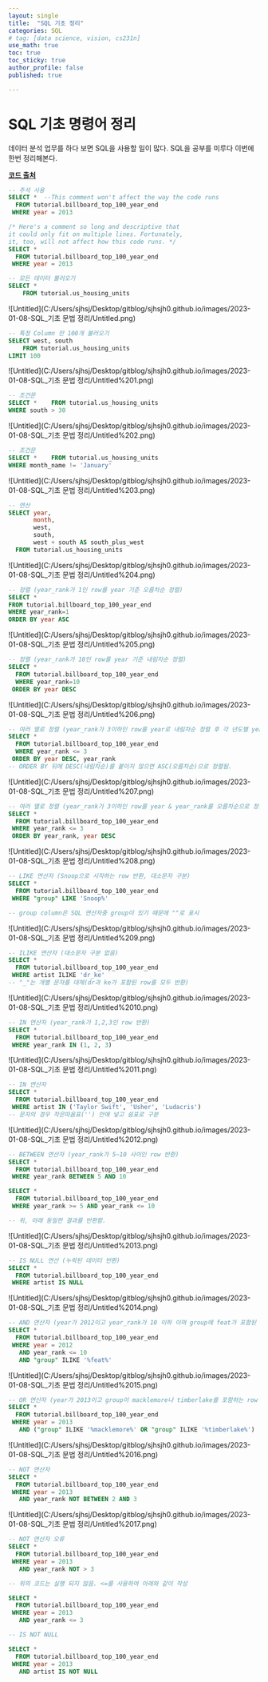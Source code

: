 ```yaml
---
layout: single
title:  "SQL 기초 정리"
categories: SQL
# tag: [data science, vision, cs231n]
use_math: true
toc: true
toc_sticky: true
author_profile: false
published: true

---
```


# SQL 기초 명령어 정리

데이터 분석 업무를 하다 보면 SQL을 사용할 일이 많다. SQL을 공부를 미루다 이번에 한번 정리해본다.

[**코드 출처**](https://mode.com/sql-tutorial/introduction-to-sql/)

```sql
-- 주석 사용
SELECT *  --This comment won't affect the way the code runs
  FROM tutorial.billboard_top_100_year_end
 WHERE year = 2013

/* Here's a comment so long and descriptive that
it could only fit on multiple lines. Fortunately,
it, too, will not affect how this code runs. */
SELECT *
  FROM tutorial.billboard_top_100_year_end
 WHERE year = 2013
```

```sql
-- 모든 데이터 불러오기
SELECT *
	FROM tutorial.us_housing_units
```

![Untitled](C:/Users/sjhsj/Desktop/gitblog/sjhsjh0.github.io/images/2023-01-08-SQL_기초 문법 정리/Untitled.png)

```sql
-- 특정 Column 만 100개 불러오기
SELECT west, south
	FROM tutorial.us_housing_units
LIMIT 100
```

![Untitled](C:/Users/sjhsj/Desktop/gitblog/sjhsjh0.github.io/images/2023-01-08-SQL_기초 문법 정리/Untitled%201.png)

```sql
-- 조건문
SELECT *	FROM tutorial.us_housing_units
WHERE south > 30
```

![Untitled](C:/Users/sjhsj/Desktop/gitblog/sjhsjh0.github.io/images/2023-01-08-SQL_기초 문법 정리/Untitled%202.png)

```sql
-- 조건문
SELECT *	FROM tutorial.us_housing_units
WHERE month_name != 'January'
```

![Untitled](C:/Users/sjhsj/Desktop/gitblog/sjhsjh0.github.io/images/2023-01-08-SQL_기초 문법 정리/Untitled%203.png)

```sql
-- 연산
SELECT year,
       month,
       west,
       south,
       west + south AS south_plus_west
  FROM tutorial.us_housing_units
```

![Untitled](C:/Users/sjhsj/Desktop/gitblog/sjhsjh0.github.io/images/2023-01-08-SQL_기초 문법 정리/Untitled%204.png)

```sql
-- 정렬 (year_rank가 1인 row를 year 기준 오름차순 정렬)
SELECT *  
FROM tutorial.billboard_top_100_year_end
WHERE year_rank=1
ORDER BY year ASC
```

![Untitled](C:/Users/sjhsj/Desktop/gitblog/sjhsjh0.github.io/images/2023-01-08-SQL_기초 문법 정리/Untitled%205.png)

```sql
-- 정렬 (year_rank가 10인 row를 year 기준 내림차순 정렬)
SELECT *
  FROM tutorial.billboard_top_100_year_end
  WHERE year_rank=10
 ORDER BY year DESC
```

![Untitled](C:/Users/sjhsj/Desktop/gitblog/sjhsjh0.github.io/images/2023-01-08-SQL_기초 문법 정리/Untitled%206.png)

```sql
-- 여러 열로 정렬 (year_rank가 3이하인 row를 year로 내림차순 정렬 후 각 년도별 year_rank를 오름차순으로 정렬)
SELECT *
  FROM tutorial.billboard_top_100_year_end
  WHERE year_rank <= 3
 ORDER BY year DESC, year_rank
-- ORDER BY 뒤에 DESC(내림차순)를 붙이지 않으면 ASC(오름차순)으로 정렬됨.
```

![Untitled](C:/Users/sjhsj/Desktop/gitblog/sjhsjh0.github.io/images/2023-01-08-SQL_기초 문법 정리/Untitled%207.png)

```sql
-- 여러 열로 정렬 (year_rank가 3이하인 row를 year & year_rank를 오름차순으로 정렬)
SELECT *
  FROM tutorial.billboard_top_100_year_end
 WHERE year_rank <= 3
 ORDER BY year_rank, year DESC
```

![Untitled](C:/Users/sjhsj/Desktop/gitblog/sjhsjh0.github.io/images/2023-01-08-SQL_기초 문법 정리/Untitled%208.png)

```sql
-- LIKE 연산자 (Snoop으로 시작하는 row 반환, 대소문자 구분)
SELECT *
  FROM tutorial.billboard_top_100_year_end
 WHERE "group" LIKE 'Snoop%'

-- group column은 SQL 연산자중 group이 있기 때문에 ""로 표시
```

![Untitled](C:/Users/sjhsj/Desktop/gitblog/sjhsjh0.github.io/images/2023-01-08-SQL_기초 문법 정리/Untitled%209.png)

```sql
-- ILIKE 연산자 (대소문자 구분 없음)
SELECT *
  FROM tutorial.billboard_top_100_year_end
 WHERE artist ILIKE 'dr_ke'
-- "_"는 개별 문자를 대체(dr과 ke가 포함된 row를 모두 반환)
```

![Untitled](C:/Users/sjhsj/Desktop/gitblog/sjhsjh0.github.io/images/2023-01-08-SQL_기초 문법 정리/Untitled%2010.png)

```sql
-- IN 연산자 (year_rank가 1,2,3인 row 반환)
SELECT *
  FROM tutorial.billboard_top_100_year_end
 WHERE year_rank IN (1, 2, 3)
```

![Untitled](C:/Users/sjhsj/Desktop/gitblog/sjhsjh0.github.io/images/2023-01-08-SQL_기초 문법 정리/Untitled%2011.png)

```sql
-- IN 연산자
SELECT *
  FROM tutorial.billboard_top_100_year_end
 WHERE artist IN ('Taylor Swift', 'Usher', 'Ludacris')
-- 문자의 경우 작은따옴표('') 안에 넣고 쉼표로 구분
```

![Untitled](C:/Users/sjhsj/Desktop/gitblog/sjhsjh0.github.io/images/2023-01-08-SQL_기초 문법 정리/Untitled%2012.png)

```sql
-- BETWEEN 연산자 (year_rank가 5~10 사이인 row 반환) 
SELECT *
  FROM tutorial.billboard_top_100_year_end
 WHERE year_rank BETWEEN 5 AND 10

SELECT *
  FROM tutorial.billboard_top_100_year_end
 WHERE year_rank >= 5 AND year_rank <= 10

-- 위, 아래 동일한 결과를 반환함.
```

![Untitled](C:/Users/sjhsj/Desktop/gitblog/sjhsjh0.github.io/images/2023-01-08-SQL_기초 문법 정리/Untitled%2013.png)

```sql
-- IS NULL 연산 (누락된 데이터 반환)
SELECT *
  FROM tutorial.billboard_top_100_year_end
 WHERE artist IS NULL
```

![Untitled](C:/Users/sjhsj/Desktop/gitblog/sjhsjh0.github.io/images/2023-01-08-SQL_기초 문법 정리/Untitled%2014.png)

```sql
-- AND 연산자 (year가 2012이고 year_rank가 10 이하 이며 group에 feat가 포함된 row 반환)
SELECT *
  FROM tutorial.billboard_top_100_year_end
 WHERE year = 2012
   AND year_rank <= 10
   AND "group" ILIKE '%feat%'
```

![Untitled](C:/Users/sjhsj/Desktop/gitblog/sjhsjh0.github.io/images/2023-01-08-SQL_기초 문법 정리/Untitled%2015.png)

```sql
-- OR 연산자 (year가 2013이고 group이 macklemore나 timberlake를 포함하는 row 반환) 
SELECT *
  FROM tutorial.billboard_top_100_year_end
 WHERE year = 2013
   AND ("group" ILIKE '%macklemore%' OR "group" ILIKE '%timberlake%')
```

![Untitled](C:/Users/sjhsj/Desktop/gitblog/sjhsjh0.github.io/images/2023-01-08-SQL_기초 문법 정리/Untitled%2016.png)

```sql
-- NOT 연산자
SELECT *
  FROM tutorial.billboard_top_100_year_end
 WHERE year = 2013
   AND year_rank NOT BETWEEN 2 AND 3
```

![Untitled](C:/Users/sjhsj/Desktop/gitblog/sjhsjh0.github.io/images/2023-01-08-SQL_기초 문법 정리/Untitled%2017.png)

```sql
-- NOT 연산자 오류
SELECT *
  FROM tutorial.billboard_top_100_year_end
 WHERE year = 2013
   AND year_rank NOT > 3

-- 위의 코드는 실행 되지 않음. <=를 사용하여 아래와 같이 작성

SELECT *
  FROM tutorial.billboard_top_100_year_end
 WHERE year = 2013
   AND year_rank <= 3
```

```sql
-- IS NOT NULL

SELECT *
  FROM tutorial.billboard_top_100_year_end
 WHERE year = 2013
   AND artist IS NOT NULL
```